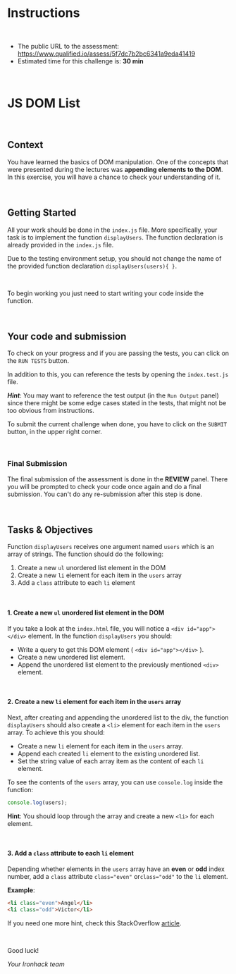 # Instructions

<br>

- The public URL to the assessment: https://www.qualified.io/assess/5f7dc7b2bc6341a9eda41419
- Estimated time for this challenge is: **30 min**

<br>

# JS DOM List

<br>

## Context

You have learned the basics of DOM manipulation. One of the concepts that were presented during the lectures was **appending elements to the DOM**.
In this exercise, you will have a chance to check your understanding of it.

<br>

## Getting Started

All your work should be done in the `index.js` file. More specifically, your task is to implement the function `displayUsers`.
The function declaration is already provided in the `index.js` file.

Due to the testing environment setup, you should not change the name of the provided function declaration `displayUsers(users){ }`.

<br>

To begin working you just need to start writing your code inside the function.

<br>

## Your code and submission

To check on your progress and if you are passing the tests, you can click on the `RUN TESTS` button.

In addition to this, you can reference the tests by opening the `index.test.js` file.

**_Hint_**: You may want to reference the test output (in the `Run Output` panel) since there might be some edge cases stated in the tests, that might not be too obvious from instructions.

To submit the current challenge when done, you have to click on the `SUBMIT` button, in the upper right corner.

<br>

### Final Submission

The final submission of the assessment is done in the **REVIEW** panel. There you will be prompted to check your code once again and do a final submission. You can't do any re-submission after this step is done.

<br>

## Tasks & Objectives

Function `displayUsers` receives one argument named `users` which is an array of strings. The function should do the following:

1. Create a new `ul` unordered list element in the DOM
2. Create a new `li` element for each item in the `users` array
3. Add a `class` attribute to each `li` element

<br>

#### 1. Create a new `ul` unordered list element in the DOM

If you take a look at the `index.html` file, you will notice a `<div id="app"></div>` element. In the function `displayUsers` you should:

- Write a query to get this DOM element ( `<div id="app"></div>` ).
- Create a new unordered list element.
- Append the unordered list element to the previously mentioned `<div>` element.

<br>

#### 2. Create a new `li` element for each item in the `users` array

Next, after creating and appending the unordered list to the div, the function `displayUsers` should also create a `<li>` element for each item in the `users` array. To achieve this you should:

- Create a new `li` element for each item in the `users` array.
- Append each created `li` element to the existing unordered list.
- Set the string value of each array item as the content of each `li` element.

To see the contents of the `users` array, you can use `console.log` inside the function:

```js
console.log(users);
```

**Hint**: You should loop through the array and create a new `<li>` for each element.

<br>

#### 3. Add a `class` attribute to each `li` element

Depending whether elements in the `users` array have an **even** or **odd** index number, add a `class` attribute `class="even"` or`class="odd"` to the `li` element.

**Example**:

```html
<li class="even">Angel</li>
<li class="odd">Victor</li>
```

If you need one more hint, check this StackOverflow [article](https://stackoverflow.com/questions/46141450/create-li-from-loop-through-array-and-display-to-html-as-a-list).

<br>

Good luck!

_Your Ironhack team_
